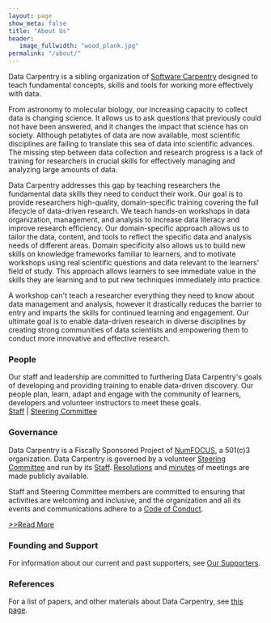 ```yaml
---
layout: page
show_meta: false
title: "About Us"
header:
   image_fullwidth: "wood_plank.jpg"
permalink: "/about/"
---
```

Data Carpentry is a sibling organization of [Software Carpentry](http://software-carpentry.org) designed to teach fundamental concepts, skills and tools for working more effectively with data.

From astronomy to molecular biology, our increasing capacity
to collect data is changing science. It allows us to ask questions that previously could 
not have been answered, and it changes the impact that science has on society.
Although petabytes of data are now available, most scientific disciplines are 
failing to translate this sea of data into scientific advances. The missing step between 
data collection and research progress is a lack of training for researchers in crucial 
skills for effectively managing and analyzing large amounts of data.

Data Carpentry addresses this gap by teaching researchers the fundamental data skills they 
need to conduct their work. Our goal is to provide researchers high-quality, domain-specific 
training covering the full lifecycle of data-driven research. We teach hands-on workshops in 
data organization, management, and analysis to increase data literacy and improve research 
efficiency. Our domain-specific approach allows us to tailor the data, content, and tools 
to reflect the specific data and analysis needs of different areas. Domain specificity also 
allows us to build new skills on knowledge frameworks familiar to learners, and to motivate 
workshops using real scientific questions and data relevant to the learners' field of study. 
This approach allows learners to see immediate value in the skills they are learning and to 
put new techniques immediately into practice. 

A workshop can't teach a researcher everything they need to know about data management and analysis, however it drastically reduces the barrier to entry and imparts the skills for continued learning and engagement. Our ultimate goal is to enable data-driven research in diverse disciplines by creating strong communities of data scientists and empowering them to conduct more innovative and effective research. 

### People
Our staff and leadership are committed to furthering Data Carpentry's goals
of developing and providing training to enable data-driven discovery. Our
people plan, learn, adapt and engage
with the community of learners, developers and volunteer instructors to 
meet these goals.   
[Staff](/people/index.html#staff) | [Steering Committee](/people/index.html#sc)  

### Governance

Data Carpentry is a Fiscally Sponsored Project of [NumFOCUS](http://www.numfocus.org), a 501(c)3 organization. Data Carpentry is governed by a volunteer 
[Steering Committee](/people/index.html#sc) and run by its [Staff](/people/index.html#staff). 
[Resolutions](/resolutions/) and [minutes](/minutes/) of meetings are made publicly available.

Staff and Steering Committee members are committed to ensuring that activities are
welcoming and inclusive, and the organization and all its events and communications
adhere to a [Code of Conduct](/code-of-conduct/).

[>>Read More](/governance/)


### Founding and Support

For information about our current and past supporters, see [Our Supporters](https://carpentries.org/supporters/).

### References

For a list of papers, and other materials about Data Carpentry, see [this page](https://carpentries.org/citations/).
